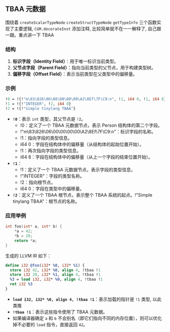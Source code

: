 ## TBAA 元数据
围绕着 `createScalarTypeNode` `createStructTypeNode` `getTypeInfo` 三个函数实现了主要逻辑, `CGM.decorateInst` 添加注释, 比较简单就不在一一解释了, 自己跟一跟。重点讲一下 TBAA

### 结构
1. **标识字段（Identity Field）**：用于唯一标识当前类型。
2. **父节点字段（Parent Field）**：指向当前类型的父节点，用于构建类型树。
3. **偏移字段（Offset Field）**：表示当前类型在父类型中的偏移量。

### 示例
```llvm
!0 = !{!"m\83\826\06\00\00\00\00\A2\8Ef\7F\C9:n", !1, i64 0, !1, i64 8}
!1 = !{!"INTEGER", !2, i64 0}
!2 = !{!"Simple tinylang TBAA"}
```

- **`!0`**：表示 `int` 类型，其父节点是 `!2`。
  - !0：定义了一个 TBAA 元数据节点，表示 Person 结构体的第二个字段。
  - !"m\83\826\06\00\00\00\00\A2\8Ef\7F\C9:n"：标识字段的名称。
  - !1：指向字段的类型信息。
  - i64 0：字段在结构体中的偏移量（从结构体的起始位置开始）。
  - !1：再次指向字段的类型信息。
  - i64 8：字段在结构体中的偏移量（从上一个字段的结束位置开始）。
- **`!1`**：
  - !1：定义了一个 TBAA 元数据节点，表示字段的类型信息。
  - !"INTEGER"：字段的类型名称。
  - !2：指向根节点。
  - i64 0：字段在类型中的偏移量。
- **`!2`**：定义了一个 TBAA 根节点，表示整个 TBAA 系统的起点。!"Simple tinylang TBAA"：根节点的名称。

### 应用举例
```c
int foo(int* a, int* b) {
    *a = 42;
    *b = 20;
    return *a;
}
```
生成的 LLVM IR 如下：
```llvm
define i32 @foo(i32* %0, i32* %1) {
  store i32 42, i32* %0, align 4, !tbaa !1
  store i32 20, i32* %1, align 4, !tbaa !1
  %3 = load i32, i32* %0, align 4, !tbaa !1
  ret i32 %3
}
```

- **`load i32, i32* %0, align 4, !tbaa !1`**：表示加载的指针是 `!1` 类型, 以此类推
- **`!tbaa !1`**：表示这些指令使用了 TBAA 元数据。
- 如果编译器确定 `a` 和 `b` 不会别名（即它们指向不同的内存位置），则可以优化掉不必要的 `load` 指令，直接返回 `42`。




